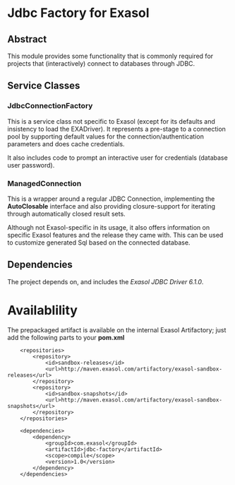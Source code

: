 # Jdbc Factory for Exasol
## Abstract
This module provides some functionality that is commonly required for projects that (interactively) connect to databases through JDBC.

## Service Classes

### JdbcConnectionFactory
This is a service class not specific to Exasol (except for its defaults and insistency to load the EXADriver).
It represents a pre-stage to a connection pool by supporting default values for the connection/authentication parameters and does cache credentials.

It also includes code to prompt an interactive user for credentials (database user password).

### ManagedConnection
This is a wrapper around a regular JDBC Connection, implementing the **AutoClosable** interface and also providing closure-support for iterating through automatically closed result sets.

Although not Exasol-specific in its usage, it also offers information on specific Exasol features and the release they came with. This can be used to customize generated Sql based on the connected database.

## Dependencies
The project depends on, and includes the *Exasol JDBC Driver 6.1.0*.

# Availablility
The prepackaged artifact is available on the internal Exasol Artifactory; just add the following parts to your **pom.xml**

```
    <repositories>
        <repository>
            <id>sandbox-releases</id>
            <url>http://maven.exasol.com/artifactory/exasol-sandbox-releases</url>
        </repository>
        <repository>
            <id>sandbox-snapshots</id>
            <url>http://maven.exasol.com/artifactory/exasol-sandbox-snapshots</url>
        </repository>
    </repositories>

    <dependencies>
        <dependency>
            <groupId>com.exasol</groupId>
            <artifactId>jdbc-factory</artifactId>
            <scope>compile</scope>
            <version>1.0</version>
        </dependency>
    </dependencies>
```

